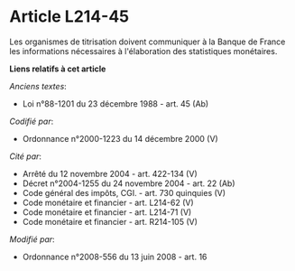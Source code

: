 # Article L214-45

Les organismes de titrisation doivent communiquer à la Banque de France les informations nécessaires à l'élaboration des
statistiques monétaires.

**Liens relatifs à cet article**

_Anciens textes_:

  - Loi n°88-1201 du 23 décembre 1988 - art. 45 (Ab)

_Codifié par_:

  - Ordonnance n°2000-1223 du 14 décembre 2000 (V)

_Cité par_:

  - Arrêté du 12 novembre 2004 - art. 422-134 (V)
  - Décret n°2004-1255 du 24 novembre 2004 - art. 22 (Ab)
  - Code général des impôts, CGI. - art. 730 quinquies (V)
  - Code monétaire et financier - art. L214-62 (V)
  - Code monétaire et financier - art. L214-71 (V)
  - Code monétaire et financier - art. R214-105 (V)

_Modifié par_:

  - Ordonnance n°2008-556 du 13 juin 2008 - art. 16
